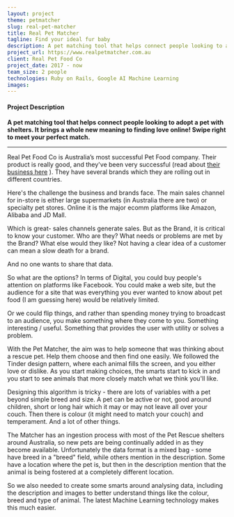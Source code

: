 ```yaml
---
layout: project
theme: petmatcher
slug: real-pet-matcher
title: Real Pet Matcher
tagline: Find your ideal fur baby
description: A pet matching tool that helps connect people looking to adopt a pet with shelters. It brings a whole new meaning to finding love online! Swipe right to meet your perfect match.
project_url: https://www.realpetmatcher.com.au
client: Real Pet Food Co
project_date: 2017 - now
team_size: 2 people
technologies: Ruby on Rails, Google AI Machine Learning
images:
---
```


#### Project Description
<strong>A pet matching tool that helps connect people looking to adopt a pet with shelters. It brings a whole new meaning to finding love online! Swipe right to meet your perfect match.</strong>
<hr/>

Real Pet Food Co is Australia’s most successful Pet Food company. Their product is really good, and they've been very successful (read about <a href="http://www.afr.com/business/banking-and-finance/milennials-pet-spending-drives-1b-sale-20171023-gz6uey">their business here</a> ). They have several brands which they are rolling out in different countries.

Here's the challenge the business and brands face. The main sales channel for in-store is either large supermarkets (in Australia there are two) or specialty pet stores. Online it is the major ecomm platforms like Amazon, Alibaba and JD Mall. 

Which is great- sales channels generate sales. But as the Brand, it is critical to know your customer. Who are they? What needs or problems are met by the Brand? What else would they like? Not having a clear idea of a customer can mean a slow death for a brand.

And no one wants to share that data. 

So what are the options? In terms of Digital, you could buy people's attention on platforms like Facebook. You could make a web site, but the audience for a site that was everything you ever wanted to know about pet food (I am guessing here) would be relatively limited.

Or we could flip things, and rather than spending money trying to broadcast to an audience, you make something where they come to you. Something interesting / useful. Something that provides the user with utility or solves a problem.

With the Pet Matcher, the aim was to help someone that was thinking about a rescue pet. Help them choose and then find one easily. We followed the Tinder design pattern, where each animal fills the screen, and you either love or dislike. As you start making choices, the smarts start to kick in and you start to see animals that more closely match what we think you'll like. 

Designing this algorithm is tricky - there are lots of variables with a pet beyond simple breed and size. A pet can be active or not, good around children, short or long hair which it may or may not leave all over your couch. Then there is colour (it might need to match your couch) and temperament. And a lot of other things.

The Matcher has an ingestion process with most of the Pet Rescue shelters around Australia, so new pets are being continually added in as they become available. Unfortunately the data format is a mixed bag - some have breed in a "breed" field, while others mention in the description. Some have a location where the pet is, but then in the description mention that the animal is being fostered at a completely different location.

So we also needed to create some smarts around analysing data, including the description and images to better understand things like the colour, breed and type of animal. The latest Machine Learning technology makes this much easier.
